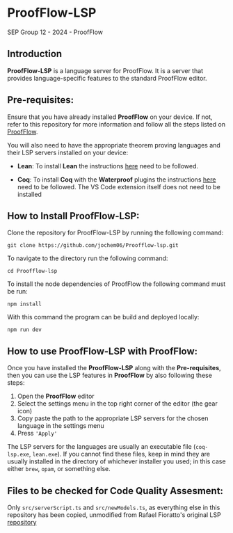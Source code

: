# ProofFlow-LSP
SEP Group 12 - 2024 - ProofFlow

## Introduction
**ProofFlow-LSP** is a language server for ProofFlow. It is a server that provides 
language-specific features to the standard ProofFlow editor.



## Pre-requisites:
Ensure that you have already installed **ProofFlow** on your device. 
If not, refer to this repository for more information and 
follow all the steps listed on [ProofFlow](https://github.com/Moonlington/ProofFlow.git).

You will also need to have the appropriate theorem proving languages and their LSP servers installed on your device:
- **Lean**:
  To install **Lean** the instructions [here](https://leanprover-community.github.io/get_started.html) need to be followed.

- **Coq**:
  To install **Coq** with the **Waterproof** plugins the 
  instructions [here](https://github.com/impermeable/waterproof-vscode) need to be followed. 
  The VS Code extension itself does not need to be installed

## How to Install ProofFlow-LSP:
Clone the repository for ProofFlow-LSP by running
the following command:
```
git clone https://github.com/jochem06/Proofflow-lsp.git
```
To navigate to the directory run the following command: 
```
cd Proofflow-lsp
```
To install the node dependencies of ProofFlow the following command must be
   run: 
```
npm install
```
With this command the program can be build and
deployed locally:
```
npm run dev
```

## How to use ProofFlow-LSP with ProofFlow:
Once you have installed the **ProofFlow-LSP** along with the **Pre-requisites**, 
then you can use the LSP features in **ProofFlow** by also following these steps:

1. Open the **ProofFlow** editor 
2. Select the settings menu in the top right corner of the editor (the gear icon)
3. Copy paste the path to the appropriate LSP servers for the chosen language in the settings menu
4. Press `'Apply'`

The LSP servers for the languages are usually an executable file (`coq-lsp.exe`, `lean.exe`). 
If you cannot find these files, keep in mind they are usually installed 
in the directory of whichever installer you used; in this case either `brew`, `opam`, or something else.

## Files to be checked for Code Quality Assesment:
Only `src/serverScript.ts` and `src/newModels.ts`, as everything else in this repository has been copied, unmodified from Rafael Fioratto's original LSP [repository](https://github.com/ImperiumMaximus/ts-lsp-client)
